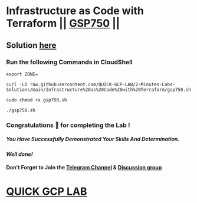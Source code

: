 # Infrastructure as Code with Terraform || [GSP750](https://www.cloudskillsboost.google/focuses/15842?parent=catalog) ||

## Solution [here](https://youtu.be/u6B0Vaoe9T0)

### Run the following Commands in CloudShell

```
export ZONE=
```
```
curl -LO raw.githubusercontent.com/QUICK-GCP-LAB/2-Minutes-Labs-Solutions/main/Infrastructure%20as%20Code%20with%20Terraform/gsp750.sh

sudo chmod +x gsp750.sh

./gsp750.sh
```

### Congratulations 🎉 for completing the Lab !

##### *You Have Successfully Demonstrated Your Skills And Determination.*

#### *Well done!*

#### Don't Forget to Join the [Telegram Channel](https://t.me/QuickGcpLab) & [Discussion group](https://t.me/QuickGcpLabChats)

# [QUICK GCP LAB](https://www.youtube.com/@quickgcplab)
